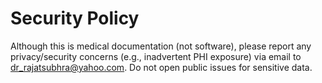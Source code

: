 # Security Policy

Although this is medical documentation (not software), please report any privacy/security concerns (e.g., inadvertent PHI exposure) via email to <dr_rajatsubhra@yahoo.com>. Do not open public issues for sensitive data.

